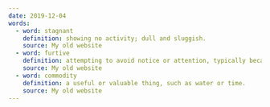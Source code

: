 ```yaml
---
date: 2019-12-04
words:
  - word: stagnant
    definition: showing no activity; dull and sluggish.
    source: My old website
  - word: furtive
    definition: attempting to avoid notice or attention, typically because of guilt or a belief that discovery would lead to trouble; secretive.
    source: My old website
  - word: commodity
    definition: a useful or valuable thing, such as water or time.
    source: My old website
---
```

